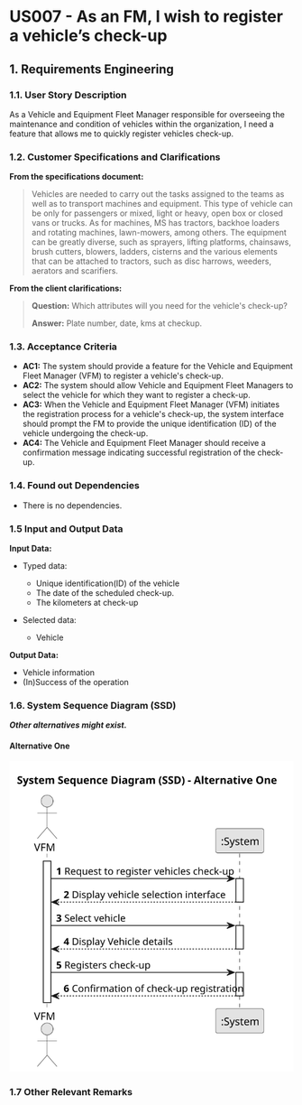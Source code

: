 # US007 - As an FM, I wish to register a vehicle’s check-up


## 1. Requirements Engineering

### 1.1. User Story Description

As a Vehicle and Equipment Fleet Manager responsible for overseeing the maintenance and condition of 
vehicles within the organization, I need a feature that allows me to quickly register
vehicles check-up.

### 1.2. Customer Specifications and Clarifications

**From the specifications document:**

>	Vehicles are needed to carry out the tasks assigned to the teams as well as to transport machines and equipment. This type of vehicle can be only for passengers or mixed, light or heavy, open box or closed vans or trucks. As for machines, MS has tractors, backhoe loaders and rotating machines, lawn-mowers, among others. The equipment can be greatly diverse, such as sprayers, lifting platforms, chainsaws, brush cutters, blowers, ladders, cisterns and the various elements that can be attached to tractors, such as disc harrows, weeders, aerators and scarifiers.

**From the client clarifications:**

> **Question:** Which attributes will you need for the vehicle's check-up?
>
> **Answer:** Plate number, date, kms at checkup.

### 1.3. Acceptance Criteria

* **AC1:** The system should provide a feature for the Vehicle and Equipment Fleet Manager (VFM) to register a vehicle's check-up.
* **AC2:** The system should allow Vehicle and Equipment Fleet Managers to select the vehicle for which they want to register a check-up.
* **AC3:** When the Vehicle and Equipment Fleet Manager (VFM) initiates the registration process for a vehicle's check-up, the system interface should prompt the FM to provide the unique identification (ID) of the vehicle undergoing the check-up.
* **AC4:** The Vehicle and Equipment Fleet Manager should receive a confirmation message indicating successful registration of the check-up.

### 1.4. Found out Dependencies 

* There is no dependencies.

### 1.5 Input and Output Data

**Input Data:**

* Typed data:
    * Unique identification(ID) of the vehicle
    * The date of the scheduled check-up.
    * The kilometers at check-up
	
* Selected data:
    * Vehicle 

**Output Data:**

  * Vehicle information
  * (In)Success of the operation


### 1.6. System Sequence Diagram (SSD)

**_Other alternatives might exist._**

#### Alternative One

![System Sequence Diagram - Alternative One](svg/us007-system-sequence-diagram-alternative-one.svg)

### 1.7 Other Relevant Remarks
